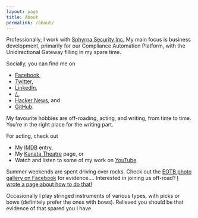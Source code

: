 ```yaml
---
layout: page
title: About
permalink: /about/
---
```


Professionally, I work with [Sphyrna Security Inc.](http://www.sphyrnasecurity.com) My main focus is business development, primarily for our Compliance Automation Platform, with the Unidirectional Gateway filling in my spare time.

Socially, you can find me on

* [Facebook](http://www.facebook.com/PeterWhittaker),
* [Twitter](http://twitter.com/EdgeKeep),
* [LinkedIn](http://www.linkedin.com/in/PeterWhittaker),
* [/.](http://slashdot.org/~myvirtualid/), 
* [Hacker News](https://news.ycombinator.com/user?id=PeterWhittaker), and
* [GitHub](http://github.com/PeterWhittaker).

My favourite hobbies are off-roading, acting, and writing, from time to time. You're in the right place for the writing part.

For acting, check out

* My [IMDB](http://www.imdb.com/name/nm3945839/) entry,
* My [Kanata Theatre](http://kanatatheatre.com/Archive/actors/w/whittpet.htm) page, or
* Watch and listen to some of my work on [YouTube](http://www.youtube.com/playlist?list=PL5faqvscfwfocIuqoCFlb_Zn048YFGm4y).

Summer weekends are spent driving over rocks. Check out the [EOTB photo gallery on Facebook](https://www.facebook.com/groups/EOTBOpenForum/photos/?filter=albums) for evidence.... Interested in joining us off-road? [I wrote a page about how to do that!](http://eotb.ca/how-to-join)

Occasionally I play stringed instruments of various types, with picks or bows (definitely prefer the ones with bows). Relieved you should be that evidence of that spared you I have.

